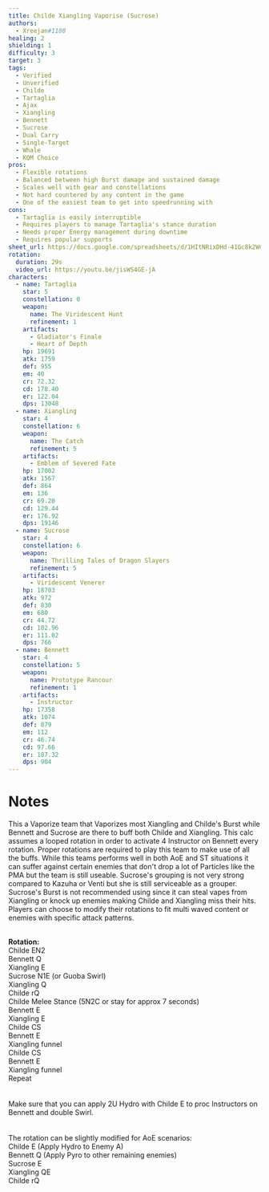 ```yaml
---
title: Childe Xiangling Vaporise (Sucrose) 
authors:
  - Xreejan#1180
healing: 2
shielding: 1
difficulty: 3
target: 3
tags:
  - Verified
  - Unverified
  - Childe
  - Tartaglia
  - Ajax
  - Xiangling
  - Bennett
  - Sucrose
  - Dual Carry
  - Single-Target
  - Whale
  - KQM Choice
pros:
  - Flexible rotations
  - Balanced between high Burst damage and sustained damage
  - Scales well with gear and constellations
  - Not hard countered by any content in the game
  - One of the easiest team to get into speedrunning with  
cons:
  - Tartaglia is easily interruptible 
  - Requires players to manage Tartaglia's stance duration
  - Needs proper Energy management during downtime 
  - Requires popular supports 
sheet_url: https://docs.google.com/spreadsheets/d/1HItNRixDHd-41Gc8k2WCNvfDtw-5fVz2/edit?usp=sharing&ouid=105974977777829459167&rtpof=true&sd=true
rotation:
  duration: 29s
  video_url: https://youtu.be/jisWS4GE-jA
characters:
  - name: Tartaglia
    star: 5
    constellation: 0
    weapon:
      name: The Viridescent Hunt
      refinement: 1
    artifacts:
      - Gladiator's Finale
      - Heart of Depth
    hp: 19691
    atk: 1759
    def: 955
    em: 40
    cr: 72.32
    cd: 178.40
    er: 122.04
    dps: 13048
  - name: Xiangling 
    star: 4
    constellation: 6
    weapon:
      name: The Catch
      refinement: 5
    artifacts:
      - Emblem of Severed Fate
    hp: 17002
    atk: 1567
    def: 864
    em: 136
    cr: 69.20
    cd: 129.44
    er: 176.92
    dps: 19146
  - name: Sucrose
    star: 4
    constellation: 6
    weapon:
      name: Thrilling Tales of Dragon Slayers
      refinement: 5
    artifacts:
      - Viridescent Venerer
    hp: 18703
    atk: 972
    def: 830
    em: 680
    cr: 44.72
    cd: 102.96
    er: 111.02
    dps: 766
  - name: Bennett
    star: 4
    constellation: 5
    weapon:
      name: Prototype Rancour
      refinement: 1
    artifacts:
      - Instructor
    hp: 17358
    atk: 1074
    def: 879
    em: 112
    cr: 46.74
    cd: 97.66
    er: 187.32
    dps: 904
---
```


# **Notes**  
This a Vaporize team that Vaporizes most Xiangling and Childe's Burst while Bennett and Sucrose are there to buff both Childe and Xiangling. This calc assumes a looped rotation in order to activate 4 Instructor on Bennett every rotation. Proper rotations are required to play this team to make use of all the buffs. While this teams performs well in both AoE and ST situations it can suffer against certain enemies that don't drop a lot of Particles like the PMA but the team is still useable. Sucrose's grouping is not very strong compared to Kazuha or Venti but she is still serviceable as a grouper. Sucrose's Burst is not recommended using since it can steal vapes from Xiangling or knock up enemies making Childe and Xiangling miss their hits. Players can choose to modify their rotations to fit multi waved content or enemies with specific attack patterns. 
<br></br>

**Rotation:**  
Childe EN2  
Bennett Q  
Xiangling E  
Sucrose N1E (or Guoba Swirl)  
Xiangling Q  
Childe rQ  
Childe Melee Stance (5N2C or stay for approx 7 seconds)  
Bennett E  
Xiangling E  
Childe CS  
Bennett E  
Xiangling funnel  
Childe CS  
Bennett E  
Xiangling funnel  
Repeat  
<br></br>
Make sure that you can apply 2U Hydro with Childe E to proc Instructors on Bennett and double Swirl.  
<br></br>
The rotation can be slightly modified for AoE scenarios:  
Childe E (Apply Hydro to Enemy A)  
Bennett Q (Apply Pyro to other remaining enemies)  
Sucrose E  
Xiangling QE  
Childe rQ

